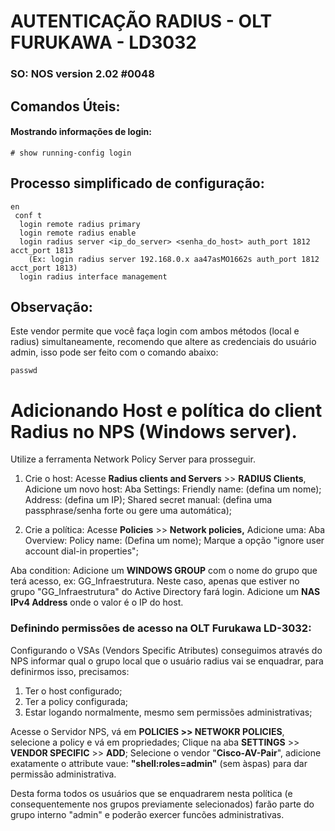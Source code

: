 # AUTENTICAÇÃO RADIUS - OLT FURUKAWA - LD3032 
### SO: NOS version 2.02 #0048

## Comandos Úteis:

#### Mostrando informações de login:
```# show running-config login```

## Processo simplificado de configuração:
```
en
 conf t
  login remote radius primary 
  login remote radius enable
  login radius server <ip_do_server> <senha_do_host> auth_port 1812 acct_port 1813 
    (Ex: login radius server 192.168.0.x aa47asMO1662s auth_port 1812 acct_port 1813)
  login radius interface management
```

## Observação:

Este vendor permite que você faça login com ambos métodos (local e radius) simultaneamente, recomendo que altere as credenciais do usuário admin, isso pode ser feito com o comando abaixo:

```passwd```



# Adicionando Host e política do client Radius no NPS (Windows server).

Utilize a ferramenta Network Policy Server para prosseguir.

1. Crie o host:
 Acesse **Radius clients and Servers** >> **RADIUS Clients**, Adicione um novo host:
 Aba Settings:
 Friendly name: (defina um nome);
 Address: (defina um IP);
 Shared secret manual: (defina uma passphrase/senha forte ou gere uma automática);

2. Crie a política:
 Acesse **Policies** >> **Network policies,** Adicione uma:
 Aba Overview:
 Policy name: (Defina um nome);
 Marque a opção "ignore user account dial-in properties";
	
Aba condition:
 Adicione um **WINDOWS GROUP** com o nome do grupo que terá acesso, ex: GG_Infraestrutura.
 Neste caso, apenas que estiver no grupo "GG_Infraestrutura" do Active Directory fará login.
 Adicione um **NAS IPv4 Address** onde o valor é o IP do host.

### Definindo permissões de acesso na OLT Furukawa LD-3032:

 Configurando o VSAs (Vendors Specific Atributes) conseguimos através do NPS informar qual o grupo local que o usuário radius vai se enquadrar, para definirmos isso, precisamos:

 1. Ter o host configurado;
 2. Ter a policy configurada;
 3. Estar logando normalmente, mesmo sem permissões administrativas;

 Acesse o Servidor NPS, vá em **POLICIES >> NETWOKR POLICIES**, selecione a policy e vá em propriedades;
 Clique na aba **SETTINGS** >> **VENDOR SPECIFIC** >> **ADD**;
 Selecione o vendor "**Cisco-AV-Pair**", adicione exatamente o attribute vaue: **"shell:roles=admin"** (sem àspas) para dar permissão administrativa.

Desta forma todos os usuários que se enquadrarem nesta política (e consequentemente nos grupos previamente selecionados) farão parte do grupo interno "admin" e poderão exercer funcões administrativas.

